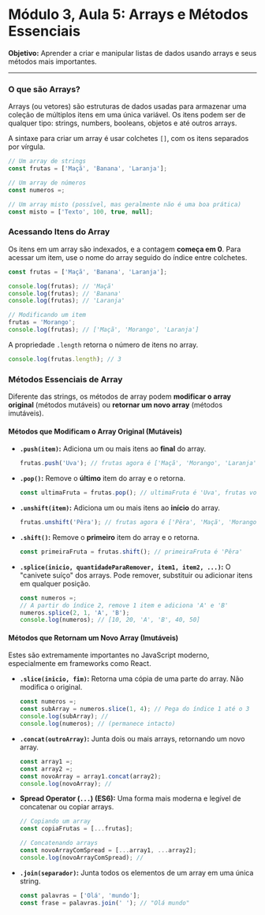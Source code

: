 # Módulo 3, Aula 5: Arrays e Métodos Essenciais

**Objetivo:** Aprender a criar e manipular listas de dados usando arrays e seus métodos mais importantes.

---

### O que são Arrays?

Arrays (ou vetores) são estruturas de dados usadas para armazenar uma coleção de múltiplos itens em uma única variável. Os itens podem ser de qualquer tipo: strings, numbers, booleans, objetos e até outros arrays.

A sintaxe para criar um array é usar colchetes `[]`, com os itens separados por vírgula.

```javascript
// Um array de strings
const frutas = ['Maçã', 'Banana', 'Laranja'];

// Um array de números
const numeros =;

// Um array misto (possível, mas geralmente não é uma boa prática)
const misto = ['Texto', 100, true, null];
```

### Acessando Itens do Array

Os itens em um array são indexados, e a contagem **começa em 0**. Para acessar um item, use o nome do array seguido do índice entre colchetes.

```javascript
const frutas = ['Maçã', 'Banana', 'Laranja'];

console.log(frutas); // 'Maçã'
console.log(frutas); // 'Banana'
console.log(frutas); // 'Laranja'

// Modificando um item
frutas = 'Morango';
console.log(frutas); // ['Maçã', 'Morango', 'Laranja']
```

A propriedade `.length` retorna o número de itens no array.
```javascript
console.log(frutas.length); // 3
```

### Métodos Essenciais de Array

Diferente das strings, os métodos de array podem **modificar o array original** (métodos mutáveis) ou **retornar um novo array** (métodos imutáveis).

#### Métodos que Modificam o Array Original (Mutáveis)

*   **`.push(item)`:** Adiciona um ou mais itens ao **final** do array.
    ```javascript
    frutas.push('Uva'); // frutas agora é ['Maçã', 'Morango', 'Laranja', 'Uva']
    ```
*   **`.pop()`:** Remove o **último** item do array e o retorna.
    ```javascript
    const ultimaFruta = frutas.pop(); // ultimaFruta é 'Uva', frutas volta a ter 3 itens
    ```
*   **`.unshift(item)`:** Adiciona um ou mais itens ao **início** do array.
    ```javascript
    frutas.unshift('Pêra'); // frutas agora é ['Pêra', 'Maçã', 'Morango', 'Laranja']
    ```
*   **`.shift()`:** Remove o **primeiro** item do array e o retorna.
    ```javascript
    const primeiraFruta = frutas.shift(); // primeiraFruta é 'Pêra'
    ```
*   **`.splice(inicio, quantidadeParaRemover, item1, item2, ...)`:** O "canivete suíço" dos arrays. Pode remover, substituir ou adicionar itens em qualquer posição.
    ```javascript
    const numeros =;
    // A partir do índice 2, remove 1 item e adiciona 'A' e 'B'
    numeros.splice(2, 1, 'A', 'B');
    console.log(numeros); // [10, 20, 'A', 'B', 40, 50]
    ```

#### Métodos que Retornam um Novo Array (Imutáveis)

Estes são extremamente importantes no JavaScript moderno, especialmente em frameworks como React.

*   **`.slice(inicio, fim)`:** Retorna uma cópia de uma parte do array. Não modifica o original.
    ```javascript
    const numeros =;
    const subArray = numeros.slice(1, 4); // Pega do índice 1 até o 3
    console.log(subArray); //
    console.log(numeros); // (permanece intacto)
    ```
*   **`.concat(outroArray)`:** Junta dois ou mais arrays, retornando um novo array.
    ```javascript
    const array1 =;
    const array2 =;
    const novoArray = array1.concat(array2);
    console.log(novoArray); //
    ```
*   **Spread Operator (`...`) (ES6):** Uma forma mais moderna e legível de concatenar ou copiar arrays.
    ```javascript
    // Copiando um array
    const copiaFrutas = [...frutas];

    // Concatenando arrays
    const novoArrayComSpread = [...array1, ...array2];
    console.log(novoArrayComSpread); //
    ```

*   **`.join(separador)`:** Junta todos os elementos de um array em uma única string.
    ```javascript
    const palavras = ['Olá', 'mundo'];
    const frase = palavras.join(' '); // "Olá mundo"
    ```
